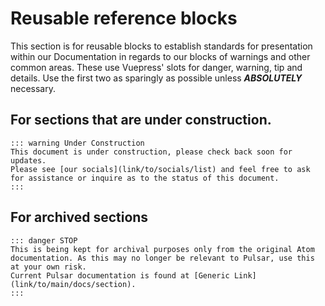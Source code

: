# Reusable reference blocks

This section is for reusable blocks to establish standards for presentation
within our Documentation in regards to our blocks of warnings and other
common areas. These use Vuepress' slots for danger, warning, tip and details.
Use the first two as sparingly as possible unless **_ABSOLUTELY_** necessary.

## For sections that are under construction.

```
::: warning Under Construction
This document is under construction, please check back soon for updates.
Please see [our socials](link/to/socials/list) and feel free to ask for assistance or inquire as to the status of this document.
:::
```

## For archived sections

```
::: danger STOP
This is being kept for archival purposes only from the original Atom documentation. As this may no longer be relevant to Pulsar, use this at your own risk.
Current Pulsar documentation is found at [Generic Link](link/to/main/docs/section).
:::
```
